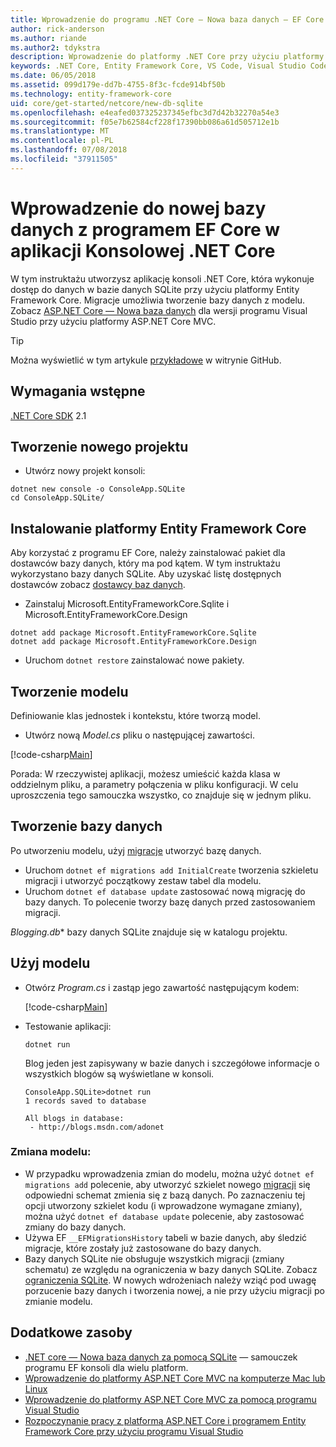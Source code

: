 ```yaml
---
title: Wprowadzenie do programu .NET Core — Nowa baza danych — EF Core
author: rick-anderson
ms.author: riande
ms.author2: tdykstra
description: Wprowadzenie do platformy .NET Core przy użyciu platformy Entity Framework Core
keywords: .NET Core, Entity Framework Core, VS Code, Visual Studio Code, Mac, Linux
ms.date: 06/05/2018
ms.assetid: 099d179e-dd7b-4755-8f3c-fcde914bf50b
ms.technology: entity-framework-core
uid: core/get-started/netcore/new-db-sqlite
ms.openlocfilehash: e4eafed037325237345efbc3d7d42b32270a54e3
ms.sourcegitcommit: f05e7b62584cf228f17390bb086a61d505712e1b
ms.translationtype: MT
ms.contentlocale: pl-PL
ms.lasthandoff: 07/08/2018
ms.locfileid: "37911505"
---
```

# <a name="getting-started-with-ef-core-on-net-core-console-app-with-a-new-database"></a>Wprowadzenie do nowej bazy danych z programem EF Core w aplikacji Konsolowej .NET Core

W tym instruktażu utworzysz aplikację konsoli .NET Core, która wykonuje dostęp do danych w bazie danych SQLite przy użyciu platformy Entity Framework Core. Migracje umożliwia tworzenie bazy danych z modelu. Zobacz [ASP.NET Core — Nowa baza danych](xref:core/get-started/aspnetcore/new-db) dla wersji programu Visual Studio przy użyciu platformy ASP.NET Core MVC.

> [!TIP]  
> Można wyświetlić w tym artykule [przykładowe](https://github.com/aspnet/EntityFramework.Docs/tree/master/samples/core/GetStarted/NetCore/ConsoleApp.SQLite) w witrynie GitHub.

## <a name="prerequisites"></a>Wymagania wstępne

[.NET Core SDK](https://www.microsoft.com/net/core) 2.1

## <a name="create-a-new-project"></a>Tworzenie nowego projektu

* Utwórz nowy projekt konsoli:

``` Console
dotnet new console -o ConsoleApp.SQLite
cd ConsoleApp.SQLite/
```

## <a name="install-entity-framework-core"></a>Instalowanie platformy Entity Framework Core

Aby korzystać z programu EF Core, należy zainstalować pakiet dla dostawców bazy danych, który ma pod kątem. W tym instruktażu wykorzystano bazy danych SQLite. Aby uzyskać listę dostępnych dostawców zobacz [dostawcy baz danych](../../providers/index.md).

* Zainstaluj Microsoft.EntityFrameworkCore.Sqlite i Microsoft.EntityFrameworkCore.Design

``` Console
dotnet add package Microsoft.EntityFrameworkCore.Sqlite
dotnet add package Microsoft.EntityFrameworkCore.Design
```

* Uruchom `dotnet restore` zainstalować nowe pakiety.

## <a name="create-the-model"></a>Tworzenie modelu

Definiowanie klas jednostek i kontekstu, które tworzą model.

* Utwórz nową *Model.cs* pliku o następującej zawartości.

[!code-csharp[Main](../../../../samples/core/GetStarted/NetCore/ConsoleApp.SQLite/Model.cs)]

Porada: W rzeczywistej aplikacji, możesz umieścić każda klasa w oddzielnym pliku, a parametry połączenia w pliku konfiguracji. W celu uproszczenia tego samouczka wszystko, co znajduje się w jednym pliku.

## <a name="create-the-database"></a>Tworzenie bazy danych

Po utworzeniu modelu, użyj [migracje](https://docs.microsoft.com/aspnet/core/data/ef-mvc/migrations#introduction-to-migrations) utworzyć bazę danych.

* Uruchom `dotnet ef migrations add InitialCreate` tworzenia szkieletu migracji i utworzyć początkowy zestaw tabel dla modelu.
* Uruchom `dotnet ef database update` zastosować nową migrację do bazy danych. To polecenie tworzy bazę danych przed zastosowaniem migracji.

*Blogging.db** bazy danych SQLite znajduje się w katalogu projektu.

## <a name="use-your-model"></a>Użyj modelu

* Otwórz *Program.cs* i zastąp jego zawartość następującym kodem:

  [!code-csharp[Main](../../../../samples/core/GetStarted/NetCore/ConsoleApp.SQLite/Program.cs)]

* Testowanie aplikacji:

  `dotnet run`

  Blog jeden jest zapisywany w bazie danych i szczegółowe informacje o wszystkich blogów są wyświetlane w konsoli.

  ``` Console
  ConsoleApp.SQLite>dotnet run
  1 records saved to database

  All blogs in database:
   - http://blogs.msdn.com/adonet
  ```

### <a name="changing-the-model"></a>Zmiana modelu:

- W przypadku wprowadzenia zmian do modelu, można użyć `dotnet ef migrations add` polecenie, aby utworzyć szkielet nowego [migracji](https://docs.microsoft.com/aspnet/core/data/ef-mvc/migrations#introduction-to-migrations) się odpowiedni schemat zmienia się z bazą danych. Po zaznaczeniu tej opcji utworzony szkielet kodu (i wprowadzone wymagane zmiany), można użyć `dotnet ef database update` polecenie, aby zastosować zmiany do bazy danych.
- Używa EF `__EFMigrationsHistory` tabeli w bazie danych, aby śledzić migracje, które zostały już zastosowane do bazy danych.
- Bazy danych SQLite nie obsługuje wszystkich migracji (zmiany schematu) ze względu na ograniczenia w bazy danych SQLite. Zobacz [ograniczenia SQLite](../../providers/sqlite/limitations.md). W nowych wdrożeniach należy wziąć pod uwagę porzucenie bazy danych i tworzenia nowej, a nie przy użyciu migracji po zmianie modelu.

## <a name="additional-resources"></a>Dodatkowe zasoby

* [.NET core — Nowa baza danych za pomocą SQLite](xref:core/get-started/netcore/new-db-sqlite) — samouczek programu EF konsoli dla wielu platform.
* [Wprowadzenie do platformy ASP.NET Core MVC na komputerze Mac lub Linux](https://docs.microsoft.com/aspnet/core/tutorials/first-mvc-app-xplat/index)
* [Wprowadzenie do platformy ASP.NET Core MVC za pomocą programu Visual Studio](https://docs.microsoft.com/aspnet/core/tutorials/first-mvc-app/index)
* [Rozpoczynanie pracy z platformą ASP.NET Core i programem Entity Framework Core przy użyciu programu Visual Studio](https://docs.microsoft.com/aspnet/core/data/ef-mvc/index)
